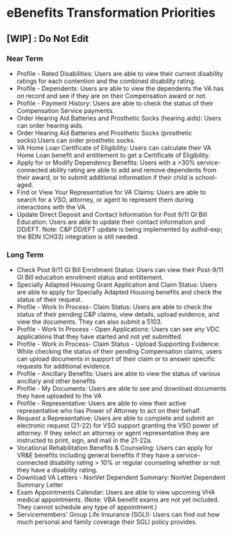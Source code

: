 # eBenefits Transformation Priorities

## [WIP] : Do Not Edit

### Near Term

- Profile - Rated Disabilities: Users are able to view their current disability ratings for each contention and the combined disability rating.
- Profile - Dependents: Users are able to view the dependents the VA has on record and see if they are on their Compensation award or not. 
- Profile - Payment History: Users are able to check the status of their Compensation Service payments.
- Order Hearing Aid Batteries and Prosthetic Socks (hearing aids): Users can order hearing aids. 
- Order Hearing Aid Batteries and Prosthetic Socks (prosthetic socks):Users can order prosthetic socks. 
- VA Home Loan Certificate of Eligibility: Users can calculate their VA Home Loan benefit and entitlement to get a Certificate of Eligibility.
- Apply for or Modify Dependency Benefits: Users with a >30% service-connected ability rating are able to add and remove dependents from their award, or to submit additional information if their child is school-aged. 
- Find or View Your Representative for VA Claims: Users are able to search for a VSO, attorney, or agent to represent them during interactions with the VA.
- Update Direct Deposit and Contact Information for Post 9/11 GI Bill Education: Users are able to update their contact information and DD/EFT. Note: C&P DD/EFT update is being implemented by authd-exp; the BDN (CH33) integration is still needed. 

### Long Term

- Check Post 9/11 GI Bill Enrollment Status: Users can view their Post-9/11 GI Bill education enrollment status and entitlement. 
- Specially Adapted Housing Grant Application and Claim Status: Users are able to apply for Specially Adapted Housing benefits and check the status of their request. 
- Profile - Work In Process- Claim Status: Users are able to check the status of their pending C&P claims, view details, upload evidence, and view the documents. They can also submit a 5103.
- Profile - Work In Process - Open Applications: Users can see any VDC applications that they have started and not yet submitted. 
- Profile - Work in Process- Claim Status - Upload Supporting Evidence: While checking the status of their pending Compensation claims, users can upload documents in support of their claim or to answer specific requests for additional evidence.
- Profile - Ancillary Benefits: Users are able to view the status of various ancillary and other benefits
- Profile - My Documents: Users are able to see and download documents they have uploaded to the VA
- Profile - Representative: Users are able to view their active representative who has Power of Attorney to act on their behalf. 
- Request a Representative: Users are able to complete and submit an electronic request (21-22) for VSO support granting the VSO power of attorney. If they select an attorney or agent representative they are instructed to print, sign, and mail in the 21-22a. 
- Vocational Rehabilitation Benefits & Counseling: Users can apply for VR&E benefits including general benefits if they have a service-connected disability rating > 10% or regular counseling whether or not they have a disability rating.
- Download VA Letters - NonVet Dependent Summary: NonVet Dependent Summary Letter
- Exam Appointments Calendar: Users are able to view upcoming VHA medical appointments. (Note: VBA benefit exams are not yet included. They cannot schedule any type of appointment.)
- Servicemembers' Group Life Insurance (SGLI): Users can find out how much personal and family coverage their SGLI policy provides.

